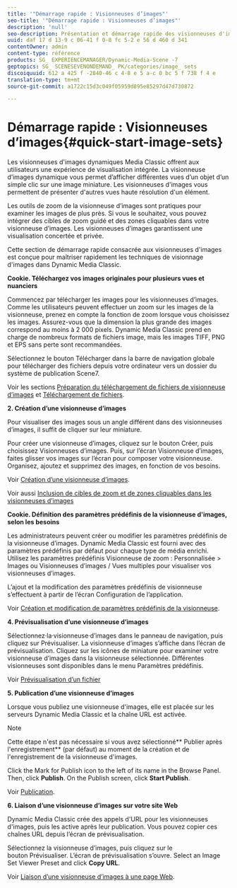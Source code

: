 ```yaml
---
title: '"Démarrage rapide : Visionneuses d’images"'
seo-title: '"Démarrage rapide : Visionneuses d’images"'
description: 'null'
seo-description: Présentation et démarrage rapide des visionneuses d'images pour vous aider à maîtriser rapidement les opérations liées aux techniques de visionneuse d'images.
uuid: daf 17 d 13-9 c 06-41 f 0-8 fc 5-2 e 56 d 460 d 341
contentOwner: admin
content-type: référence
products: SG_ EXPERIENCEMANAGER/Dynamic-Media-Scene -7
geptopics: SG_ SCENESEVENONDEMAND_ PK/categories/image_ sets
discoiquuid: 612 a 425 f -2840-46 c 4-8 e 5 a-c 0 bc 5 f 738 f 4 e
translation-type: tm+mt
source-git-commit: a1722c15d3c049f05959d895e85297d47d730872

---
```



# Démarrage rapide : Visionneuses d’images{#quick-start-image-sets}

Les visionneuses d'images dynamiques Media Classic offrent aux utilisateurs une expérience de visualisation intégrée. La visionneuse d’images dynamique vous permet d’afficher différentes vues d’un objet d’un simple clic sur une image miniature. Les visionneuses d'images vous permettent de présenter d'autres vues haute résolution d'un élément.

Les outils de zoom de la visionneuse d’images sont pratiques pour examiner les images de plus près. Si vous le souhaitez, vous pouvez intégrer des cibles de zoom guidé et des zones cliquables dans votre visionneuse d’images. Les visionneuses d’images garantissent une visualisation concertée et privée.

Cette section de démarrage rapide consacrée aux visionneuses d'images est conçue pour maîtriser rapidement les techniques de visionnage d'images dans Dynamic Media Classic.

**Cookie. Téléchargez vos images originales pour plusieurs vues et nuanciers**

Commencez par télécharger les images pour les visionneuses d’images. Comme les utilisateurs peuvent effectuer un zoom sur les images de la visionneuse, prenez en compte la fonction de zoom lorsque vous choisissez les images. Assurez-vous que la dimension la plus grande des images correspond au moins à 2 000 pixels. Dynamic Media Classic prend en charge de nombreux formats de fichiers image, mais les images TIFF, PNG et EPS sans perte sont recommandées.

Sélectionnez le bouton Télécharger dans la barre de navigation globale pour télécharger des fichiers depuis votre ordinateur vers un dossier du système de publication Scene7.

Voir les sections [Préparation du téléchargement de fichiers de visionneuse d’images](preparing-image-set-assets-upload.md#preparing-image-set-assets-for-upload) et [Téléchargement de fichiers](uploading-files.md#uploading-your-files).

**2. Création d’une visionneuse d’images**

Pour visualiser des images sous un angle différent dans des visionneuses d’images, il suffit de cliquer sur leur miniature.

Pour créer une visionneuse d’images, cliquez sur le bouton Créer, puis choisissez Visionneuses d’images. Puis, sur l’écran Visionneuse d’images, faites glisser vos images sur l’écran pour composer votre visionneuse. Organisez, ajoutez et supprimez des images, en fonction de vos besoins.

Voir [Création d’une visionneuse d’images](creating-image-set.md#creating-an-image-set).

Voir aussi [Inclusion de cibles de zoom et de zones cliquables dans les visionneuses d’images](including-zoom-targets-image-maps.md#including-zoom-targets-and-image-maps-in-image-sets)

**Cookie. Définition des paramètres prédéfinis de la visionneuse d'images, selon les besoins**

Les administrateurs peuvent créer ou modifier les paramètres prédéfinis de la visionneuse d’images. Dynamic Media Classic est fourni avec des paramètres prédéfinis par défaut pour chaque type de média enrichi. Utilisez les paramètres prédéfinis Visionneuse de zoom : Personnalisée &gt; Images ou Visionneuses d’images / Vues multiples pour visualiser vos visionneuses d’images.

L’ajout et la modification des paramètres prédéfinis de visionneuse s’effectuent à partir de l’écran Configuration de l’application.

Voir [Création et modification de paramètres prédéfinis de la visionneuse](application-setup.md#adding-and-editing-viewer-presets).

**4. Prévisualisation d’une visionneuse d’images**

Sélectionnez·la·visionneuse·d’images dans le panneau de navigation, puis cliquez sur Prévisualiser. La visionneuse d’images s’affiche dans l’écran de prévisualisation. Cliquez sur les icônes de miniature pour examiner votre visionneuse d’images dans la visionneuse sélectionnée. Différentes visionneuses sont disponibles dans le menu Paramètres prédéfinis.

Voir [Prévisualisation d’un fichier](previewing-asset.md#previewing-an-asset)

**5. Publication d’une visionneuse d’images**

Lorsque vous publiez une visionneuse d'images, elle est placée sur les serveurs Dynamic Media Classic et la chaîne URL est activée.

>[!NOTE]
>
>Cette étape n'est pas nécessaire si vous avez sélectionné** Publier après l'enregistrement** (par défaut) au moment de la création et de l'enregistrement de la visionneuse d'images.

Click the Mark for Publish icon to the left of its name in the Browse Panel. Then, click **Publish**. On the Publish screen, click **Start Publish**.

Voir [Publication](publishing-files.md#publishing-files).

**6. Liaison d’une visionneuse d’images sur votre site Web**

Dynamic Media Classic crée des appels d'URL pour les visionneuses d'images, puis les active après leur publication. Vous pouvez copier ces chaînes URL depuis l’écran de prévisualisation.

Sélectionnez la visionneuse d’images, puis cliquez sur le bouton Prévisualiser. L’écran de prévisualisation s’ouvre. Select an Image Set Viewer Preset and click **Copy URL**.

Voir [Liaison d’une visionneuse d’images à une page Web](linking-image-set-web-page.md#linking-an-image-set-to-a-web-page).
